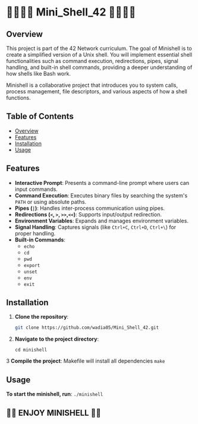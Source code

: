 # 🏴‍☠️🏴‍☠️ Mini_Shell_42 🏴‍☠️🏴‍☠️
## Overview
This project is part of the 42 Network curriculum. The goal of Minishell is to create a simplified version of a Unix shell. You will implement essential shell functionalities such as command execution, redirections, pipes, signal handling, and built-in shell commands, providing a deeper understanding of how shells like Bash work.

Minishell is a collaborative project that introduces you to system calls, process management, file descriptors, and various aspects of how a shell functions.

## Table of Contents
- [Overview](#overview)
- [Features](#features)
- [Installation](#installation)
- [Usage](#usage)

## Features

- **Interactive Prompt**: Presents a command-line prompt where users can input commands.
- **Command Execution**: Executes binary files by searching the system's `PATH` or using absolute paths.
- **Pipes (`|`)**: Handles inter-process communication using pipes.
- **Redirections (`<`, `>`, `>>`,`<<`)**: Supports input/output redirection.
- **Environment Variables**: Expands and manages environment variables.
- **Signal Handling**: Captures signals (like `Ctrl+C`, `Ctrl+D`, `Ctrl+\`) for proper handling.
- **Built-in Commands**:
  - `echo`
  - `cd`
  - `pwd`
  - `export`
  - `unset`
  - `env`
  - `exit`
  
## Installation

1. **Clone the repository**:
   ```bash
   git clone https://github.com/wadia05/Mini_Shell_42.git
   ```
2. **Navigate to the project directory**:
   ```
   cd minishell
   ```
3  **Compile the project**:
    Makefile will install all dependencies
    ```
    make
    ```
  
## Usage

   **To start the minishell, run**:
    ```
    ./minishell
    ```
## 🏴‍☠️ ENJOY MINISHELL 🏴‍☠️
